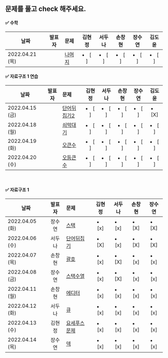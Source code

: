 ## 문제를 풀고 check 해주세요.

 
 #### ✅ 수학
 
  |날짜|발표자|문제|김현정|서두나|손창현|장수연|김도윤|
|----|:-------------------:|:-----|:----:|:----:|:----:|:----:|:----:|
|2022.04.21 (목)||[나머지](https://www.acmicpc.net/problem/10430)|  <li> [ ] </li> |<li> [ ] </li> |<li> [ ] </li>| <li> [ ] </li> |<li> [ ] </li> |

 
 #### ✅ 자료구조 1 연습
 
 |날짜|발표자|문제|김현정|서두나|손창현|장수연|김도윤|
|----|:-------------------:|:-----|:----:|:----:|:----:|:----:|:----:|
|2022.04.15 (금)||[단어뒤집기2](https://www.acmicpc.net/problem/17413)|  <li> [ ] </li> |<li> [ ] </li> |<li> [ ] </li>| <li> [ ] </li> | <li> [X] </li> |
|2022.04.18 (월)||[쇠막대기](https://www.acmicpc.net/problem/10799)|  <li> [ ] </li> |<li> [ ] </li> |<li> [ ] </li>| <li> [ ] </li> | <li> [ ] </li> |
|2022.04.19 (화)||[오큰수](https://www.acmicpc.net/problem/17298)| <li> [ ] </li>| <li> [ ] </li> |<li> [ ] </li>| <li> [ ] </li> | <li> [ ] </li> |
|2022.04.20 (수)||[오등큰수](https://www.acmicpc.net/problem/17299)| <li> [ ] </li>| <li> [ ] </li> |<li> [ ] </li>| <li> [ ] </li> | <li> [ ] </li> |
 
 <br/>
 
 #### ✅ 자료구조 1 
  
|날짜|발표자|문제|김현정|      서두나       |     손창현      |      장수연       |
|----|:-------------------:|:-----|:----:|:--------------:|:------------:|:--------------:|  
| 2022.04.05 (화)| 장수연| [스택](https://www.acmicpc.net/problem/10828) | <li> [x] </li>| <li> [x] </li> |<li> [X] </li>| <li> [X] </li> |
| 2022.04.06 (수) | 서두나 | [단어뒤집기](https://www.acmicpc.net/problem/9093)|<li> [X] </li>| <li> [x] </li> |<li> [X] </li>| <li> [X] </li> |
| 2022.04.07 (목)|손창현|[괄호](https://www.acmicpc.net/problem/9012)  | <li> [x] </li> | <li> [X] </li> |<li> [x] </li>| <li> [x] </li> |
| 2022.04.08 (금)| 장수연 |[스택수열](https://www.acmicpc.net/problem/1874) | <li> [x] </li> | <li> [X] </li> |<li> [x] </li>| <li> [x] </li> |
| 2022.04.11 (월)| 손창현 |[에디터](https://www.acmicpc.net/problem/1406)  |<li> [x] </li> | <li> [x] </li> |<li> [x] </li>| <li> [x] </li> |
| 2022.04.12 (화) | 서두나 |[큐](https://www.acmicpc.net/problem/10845)  | <li> [x] </li> | <li> [x] </li> |<li> [x] </li> | <li> [x] </li> |
| 2022.04.13 (수)| 김현정 |[요세푸스문제](https://www.acmicpc.net/problem/1158)|  <li> [x] </li> | <li> [x] </li> |<li> [x] </li>| <li> [x] </li> |
| 2022.04.14 (목) | 장수연 |[덱](https://www.acmicpc.net/problem/10866)   |  <li> [x] </li> | <li> [x] </li> |<li> [x] </li>| <li> [x] </li> |




 
